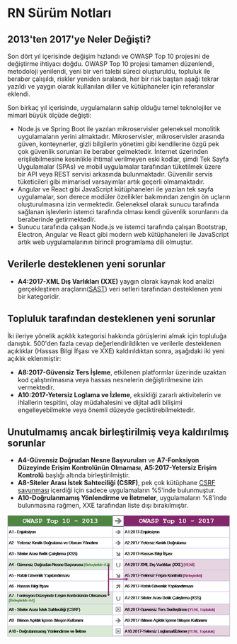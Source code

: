 # RN Sürüm Notları

## 2013'ten 2017'ye Neler Değişti?

Son dört yıl içerisinde değişim hızlandı ve OWASP Top 10 projesini de değiştirme ihtiyacı doğdu. OWASP Top 10 projesi tamamen düzenlendi, metodoloji yenilendi, yeni bir veri talebi süreci oluşturuldu, topluluk ile beraber çalışıldı, riskler yeniden sıralandı, her bir risk baştan aşağı tekrar yazıldı ve yaygın olarak kullanılan diller ve kütüphaneler için referanslar eklendi.

Son birkaç yıl içerisinde, uygulamaların sahip olduğu temel teknolojiler ve mimari büyük ölçüde değişti:

* Node.js ve Spring Boot ile yazılan mikroservisler geleneksel monolitik uygulamaların yerini almaktadır. Mikroservisler, mikroservisler arasında güven, konteynerler, gizli bilgilerin yönetimi gibi kendilerine özgü pek çok güvenlik sorunları ile beraber gelmektedir. İnternet üzerinden erişilebilmesine kesinlikle ihtimal verilmeyen eski kodlar, şimdi Tek Sayfa Uygulamalar (SPAs) ve mobil uygulamalar tarafından tüketilmek üzere bir API veya REST servisi arkasında bulunmaktadır. Güvenilir servis tüketicileri gibi mimarisel varsayımlar artık geçerli olmamaktadır.
* Angular ve React gibi JavaScript kütüphaneleri ile yazılan tek sayfa uygulamalar, son derece modüler özellikler bakımından zengin ön uçların oluşturulmasına izin vermektedir. Geleneksel olarak sunucu tarafında sağlanan işlevlerin istemci tarafında olması kendi güvenlik sorunlarını da beraberinde getirmektedir.
* Sunucu tarafında çalışan Node.js ve istemci tarafında çalışan Bootstrap, Electron, Angular ve React gibi modern web kütüphaneleri ile JavaScript artık web uygulamalarının birincil programlama dili olmuştur.

## Verilerle desteklenen yeni sorunlar

* **A4:2017-XML Dış Varlıkları (XXE)** yaygın olarak kaynak kod analizi gerçekleştiren araçların([SAST](https://www.owasp.org/index.php/Source_Code_Analysis_Tools)) veri setleri tarafından desteklenen yeni bir kategoridir. 

## Topluluk tarafından desteklenen yeni sorunlar

İki ileriye yönelik açıklık kategorisi hakkında görüşlerini almak için topluluğa danıştık. 500'den fazla cevap değerlendirildikten ve verilerle desteklenen açıklıklar (Hassas Bilgi İfşası ve XXE) kaldırıldıktan sonra, aşağıdaki iki yeni açıklık eklenmiştir:
* **A8:2017-Güvensiz Ters İşleme**, etkilenen platformlar üzerinde uzaktan kod çalıştırılmasına veya hassas nesnelerin değiştirilmesine izin vermektedir.
* **A10:2017-Yetersiz Loglama ve İzleme**, eksikliği zararlı aktivitelerin ve ihlallerin tespitini, olay müdahalesini ve dijital adli bilişimi engelleyebilmekte veya önemli düzeyde geciktirebilmektedir.

## Unutulmamış ancak birleştirilmiş veya kaldırılmış sorunlar

* **A4-Güvensiz Doğrudan Nesne Başvuruları** ve **A7-Fonksiyon Düzeyinde Erişim Kontrolünün Olmaması**, **A5:2017-Yetersiz Erişim Kontrolü** başlığı altında birleştirilmiştir.
* **A8-Siteler Arası İstek Sahteciliği (CSRF)**, pek çok kütüphane [CSRF savunması](https://www.owasp.org/index.php/Cross-Site_Request_Forgery_(CSRF)) içerdiği için sadece uygulamaların %5'inde bulunmuştur.
* **A10-Doğrulanmamış Yönlendirme ve İletmeler**, uygulamaların %8'inde bulunmasına rağmen, XXE tarafından liste dışı bırakılmıştır.

![0x06-release-notes-1](images/0x06-release-notes-1.png)
